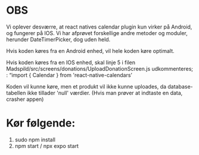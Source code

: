 # OBS
Vi oplever desværre, at react natives calendar plugin kun virker på Android, og fungerer på IOS. Vi har afprøvet forskellige andre metoder og moduler, herunder DateTimerPicker, dog uden held.

Hvis koden køres fra en Android enhed, vil hele koden køre optimalt.

Hvis koden køres fra en IOS enhed, skal linje 5 i filen Madspild/src/screens/donations/UploadDonationScreen.js udkommenteres; : “import { Calendar } from 'react-native-calendars’

Koden vil kunne køre, men et produkt vil ikke kunne uploades, da database-tabellen ikke tillader 'null' værdier. (Hvis man prøver at indtaste en data, crasher appen) 


# Kør følgende: 
1. sudo npm install
2. npm start / npx expo start
